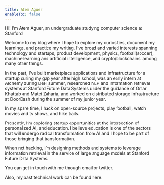 ```yaml
---
title: Atem Aguer
enableToc: false
---
```


Hi! I’m Atem Aguer, an undergraduate studying computer science at Stanford.  
  
Welcome to my blog where I hope to explore my curiosities, document my learnings, and practice my writing. I’ve broad and varied interests spanning technology and startups, product development, physics, football(soccer), machine learning and artificial intelligence, and crypto/blockchains, among many other things.  
  
In the past, I’ve built marketplace applications and infrastructure for a startup during my gap year after high school, was an early intern at Alchemy during DeFi summer, researched NLP and information retrieval systems at Stanford Future Data Systems under the guidance of Omar Khattab and Matei Zaharia, and worked on distributed storage infrastructure at DoorDash during the summer of my junior year.  
  
In my spare time, I hack on open-source projects, play football, watch movies and tv shows, and hike trails.  
  
Presently, I’m exploring startup opportunities at the intersection of personalized AI, and education. I believe education is one of the sectors that will undergo radical transformation from AI and I hope to be part of those bringing that transformation. 

When not hacking, I’m designing methods and systems to leverage information retrieval in the service of  large anguage models at Stanford Future Data Systems.  
  
You can get in touch with me through email or twitter.  
  
Also, my past technical work can be found here.

